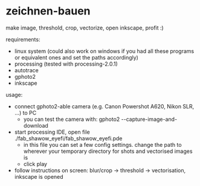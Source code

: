 zeichnen-bauen
==============

make image, threshold, crop, vectorize, open inkscape, profit :)


requirements:
* linux system (could also work on windows if you had all these programs or equivalent ones and set the paths accordingly)
* processing (tested with processing-2.0.1)
* autotrace
* gphoto2
* inkscape

usage:
* connect gphoto2-able camera (e.g. Canon Powershot A620, Nikon SLR, ...) to PC
  * you can test the camera with: gphoto2 --capture-image-and-download
* start processing IDE, open file ./fab_shawow_eyefi/fab_shawow_eyefi.pde
  * in this file you can set a few config settings. change the path to wherever your temporary directory for shots and vectorised images is
  * click play
* follow instructions on screen: blur/crop -> threshold -> vectorisation, inkscape is opened
